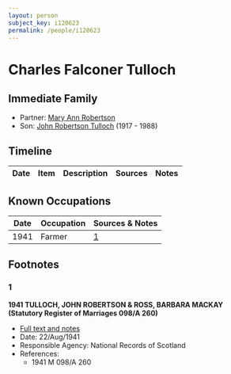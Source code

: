 ```yaml
---
layout: person
subject_key: i120623
permalink: /people/i120623
---
```


# Charles Falconer Tulloch

## Immediate Family

* Partner: [Mary Ann Robertson](./@92986000@-mary-ann-robertson-b-d.md)
* Son: [John Robertson Tulloch](./@44608948@-john-robertson-tulloch-b1917-d1988.md) (1917 - 1988)

## Timeline

Date | Item | Description | Sources | Notes
---|---|---|---|---

## Known Occupations

Date | Occupation | Sources & Notes
---|---|---
1941 | Farmer | [1](#1)

## Footnotes

### 1

**1941 TULLOCH, JOHN ROBERTSON & ROSS, BARBARA MACKAY (Statutory Register of Marriages 098/A 260)**

* [Full text and notes](../sources/@51145316@-1941-tulloch,-john-robertson-&-ross,-barbara-mackay-statutory-register-of-marriages-098-a-260-.md)
* Date: 22/Aug/1941
* Responsible Agency: National Records of Scotland
* References: 
  * 1941 M 098/A 260

